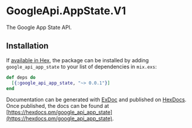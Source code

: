 # GoogleApi.AppState.V1

The Google App State API.

## Installation

If [available in Hex](https://hex.pm/docs/publish), the package can be installed
by adding `google_api_app_state` to your list of dependencies in `mix.exs`:

```elixir
def deps do
  [{:google_api_app_state, "~> 0.0.1"}]
end
```

Documentation can be generated with [ExDoc](https://github.com/elixir-lang/ex_doc)
and published on [HexDocs](https://hexdocs.pm). Once published, the docs can
be found at [https://hexdocs.pm/google_api_app_state](https://hexdocs.pm/google_api_app_state).
